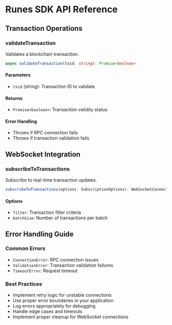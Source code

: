 # Runes SDK API Reference

## Transaction Operations
### validateTransaction
Validates a blockchain transaction.

```typescript
async validateTransaction(txid: string): Promise<boolean>
```

#### Parameters
- `txid` (string): Transaction ID to validate

#### Returns
- `Promise<boolean>`: Transaction validity status

#### Error Handling
- Throws if RPC connection fails
- Throws if transaction validation fails

## WebSocket Integration
### subscribeToTransactions
Subscribe to real-time transaction updates.

```typescript
subscribeToTransactions(options: SubscriptionOptions): WebSocketConnection
```

#### Options
- `filter`: Transaction filter criteria
- `batchSize`: Number of transactions per batch

## Error Handling Guide

### Common Errors
- `ConnectionError`: RPC connection issues
- `ValidationError`: Transaction validation failures
- `TimeoutError`: Request timeout

### Best Practices
- Implement retry logic for unstable connections
- Use proper error boundaries in your application
- Log errors appropriately for debugging
- Handle edge cases and timeouts
- Implement proper cleanup for WebSocket connections 